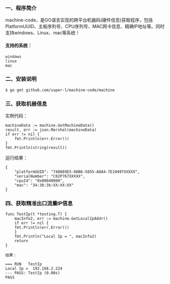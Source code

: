 ### 一、程序简介

machine-code，是GO语言实现的跨平台机器码(硬件信息)获取程序，包括PlatformUUID、主板序列号、CPU序列号、MAC网卡信息、精确IP地址等。同时支持windows、Linux、mac等系统！


#### 支持的系统：
    windows
    linux
    mac

### 二、安装说明

```
$ go get github.com/super-l/machine-code/machine
```


### 三、获取机器信息

实例代码：
```
machineData := machine.GetMachineData()
result, err := json.Marshal(machineData)
if err != nil {
    fmt.Println(err.Error())
}
fmt.Println(string(result))
```

运行结果：

```
{
    "platformUUID": "748869E5-06B6-5855-A0A4-7E19497XXXXX",
    "serialNumber": "C02P767XXXXX",
    "cpuId": "0x00040000",
    "mac": "34:36:3b:XX:XX:XX"
}

```

### 四、获取精准出口流量IP信息
```
func TestIp(t *testing.T) {
    macInfo2, err := machine.GetLocalIpAddr()
    if err != nil {
    fmt.Println(err.Error())
    }
    fmt.Println("Local Ip = ", macInfo2)
    return
}

结果：

=== RUN   TestIp
Local Ip =  192.168.2.224
--- PASS: TestIp (0.00s)
PASS
```
